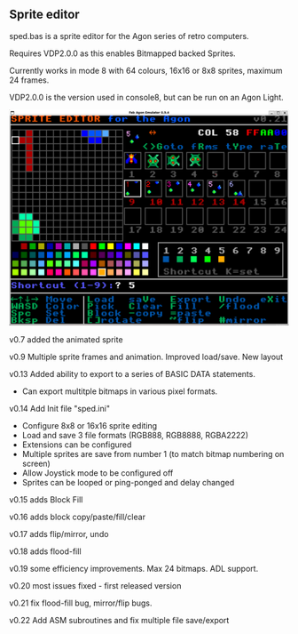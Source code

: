 ## Sprite editor
sped.bas is a sprite editor for the Agon series of retro computers.

Requires VDP2.0.0 as this enables Bitmapped backed Sprites.

Currently works in mode 8 with 64 colours, 16x16 or 8x8 sprites, maximum 24 frames.

VDP2.0.0 is the version used in console8, but can be run on an Agon Light.

![sped screenshot](SpriteEditor_v0.21.png "Sprite Editor screenshot v0.21")

v0.7 added the animated sprite

v0.9 Multiple sprite frames and animation. Improved load/save. New layout

v0.13 Added ability to export to a series of BASIC DATA statements.

 - Can export multitple bitmaps in various pixel formats.

v0.14 Add Init file "sped.ini"

- Configure 8x8 or 16x16 sprite editing
- Load and save 3 file formats (RGB888, RGB8888, RGBA2222)
- Extensions can be configured
- Multiple sprites are save from number 1 (to match bitmap numbering on screen)
- Allow Joystick mode to be configured off
- Sprites can be looped or ping-ponged and delay changed

v0.15 adds Block Fill

v0.16 adds block copy/paste/fill/clear

v0.17 adds flip/mirror, undo

v0.18 adds flood-fill

v0.19 some efficiency improvements. Max 24 bitmaps. ADL support.

v0.20 most issues fixed - first released version

v0.21 fix flood-fill bug, mirror/flip bugs.

v0.22 Add ASM subroutines and fix multiple file save/export
